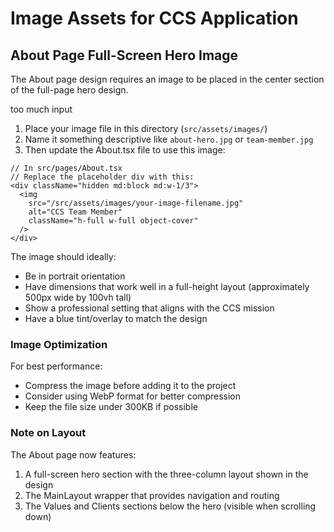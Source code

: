 # Image Assets for CCS Application

## About Page Full-Screen Hero Image

The About page design requires an image to be placed in the center section of the full-page hero design.

too much input

1. Place your image file in this directory (`src/assets/images/`)
2. Name it something descriptive like `about-hero.jpg` or `team-member.jpg`
3. Then update the About.tsx file to use this image:

```tsx
// In src/pages/About.tsx
// Replace the placeholder div with this:
<div className="hidden md:block md:w-1/3">
  <img
    src="/src/assets/images/your-image-filename.jpg"
    alt="CCS Team Member"
    className="h-full w-full object-cover"
  />
</div>
```

The image should ideally:
- Be in portrait orientation
- Have dimensions that work well in a full-height layout (approximately 500px wide by 100vh tall)
- Show a professional setting that aligns with the CCS mission
- Have a blue tint/overlay to match the design

### Image Optimization

For best performance:
- Compress the image before adding it to the project
- Consider using WebP format for better compression
- Keep the file size under 300KB if possible

### Note on Layout

The About page now features:
1. A full-screen hero section with the three-column layout shown in the design
2. The MainLayout wrapper that provides navigation and routing
3. The Values and Clients sections below the hero (visible when scrolling down)
